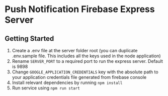 # Push Notification Firebase Express Server

## Getting Started
1. Create a .env file at the server folder root (you can duplicate .env.sample file. This includes all the keys used in the node application)
2. Rename ``SERVER_PORT`` to a required port to run the express server. Default is 9898
3. Change ``GOOGLE_APPLICATION_CREDENTIALS`` key with the absolute path to your application credentials file generated from firebase console
4. Install relevant dependencies by running ```npm install```
5. Run service using ```npm run start```
